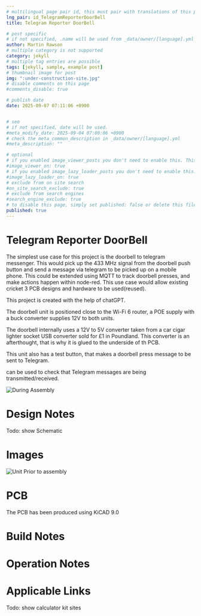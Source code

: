 ```yaml
---
# multilingual page pair id, this must pair with translations of this page. (This name must be unique)
lng_pair: id_TelegramReporterDoorBell
title: Telegram Reporter DoorBell

# post specific
# if not specified, .name will be used from _data/owner/[language].yml
author: Martin Rawson
# multiple category is not supported
category: jekyll
# multiple tag entries are possible
tags: [jekyll, sample, example post]
# thumbnail image for post
img: ":under-construction-site.jpg"
# disable comments on this page
#comments_disable: true

# publish date
date: 2025-09-07 07:11:06 +0900


# seo
# if not specified, date will be used.
#meta_modify_date: 2025-09-04 07:00:06 +0900
# check the meta_common_description in _data/owner/[language].yml
#meta_description: ""

# optional
# if you enabled image_viewer_posts you don't need to enable this. This is only if image_viewer_posts = false
#image_viewer_on: true
# if you enabled image_lazy_loader_posts you don't need to enable this. This is only if image_lazy_loader_posts = false
#image_lazy_loader_on: true
# exclude from on site search
#on_site_search_exclude: true
# exclude from search engines
#search_engine_exclude: true
# to disable this page, simply set published: false or delete this file
published: true
---
```


<!-- outline-start -->

# Telegram Reporter DoorBell

The simplest use case for this project is the doorbell to telegram messenger.
This would pick up the 433 MHz signal from the doorbell push button
and send a message via telegram to be picked up on a mobile phone.
This could be extended using MQTT to track doorbell presses, and make actions happen within node-red.
This use case would allow existing cricket 3 PCB designs and hardware to be used(reused).

This project is created with the help of chatGPT.

The doorbell unit is positioned close to the Wi-Fi 6 router, a POE supply with a buck converter supplies 12V to both units.

The doorbell  internally uses a 12V to 5V converter taken from a car cigar lighter socket USB converter sold for £1 in Poundland.
This converter is an afterthought, that is why it is glued to the underside of th PCB.

This unit also has a test button, that makes a doorbell press message to be sent to Telegram.


can be used to check that Telegram messages are being transmitted/received.

![During Assembly](:Doorbell1.jpg)



<!-- outline-end -->

# Design Notes


Todo: show Schematic

# Images

![Unit Prior to assembly](:433MHzTesterBuild1.jpg)

# PCB

The PCB has been produced using KiCAD 9.0

# Build Notes


# Operation Notes


# Applicable Links

Todo: show calculator kit sites
